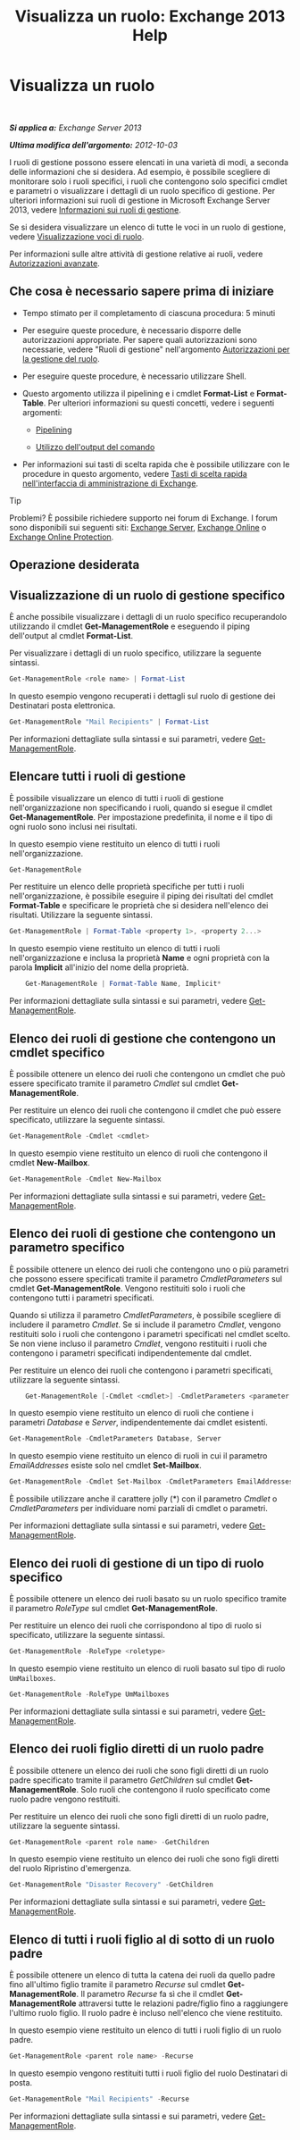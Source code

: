 ﻿---
title: 'Visualizza un ruolo: Exchange 2013 Help'
TOCTitle: Visualizza un ruolo
ms:assetid: 1875b15f-22db-4ede-b310-ea894d6211c8
ms:mtpsurl: https://technet.microsoft.com/it-it/library/Dd335117(v=EXCHG.150)
ms:contentKeyID: 50480128
ms.date: 05/22/2018
mtps_version: v=EXCHG.150
ms.translationtype: MT
---

# Visualizza un ruolo

 

_**Si applica a:** Exchange Server 2013_

_**Ultima modifica dell'argomento:** 2012-10-03_

I ruoli di gestione possono essere elencati in una varietà di modi, a seconda delle informazioni che si desidera. Ad esempio, è possibile scegliere di monitorare solo i ruoli specifici, i ruoli che contengono solo specifici cmdlet e parametri o visualizzare i dettagli di un ruolo specifico di gestione. Per ulteriori informazioni sui ruoli di gestione in Microsoft Exchange Server 2013, vedere [Informazioni sui ruoli di gestione](understanding-management-roles-exchange-2013-help.md).

Se si desidera visualizzare un elenco di tutte le voci in un ruolo di gestione, vedere [Visualizzazione voci di ruolo](view-role-entries-exchange-2013-help.md).

Per informazioni sulle altre attività di gestione relative ai ruoli, vedere [Autorizzazioni avanzate](advanced-permissions-exchange-2013-help.md).

## Che cosa è necessario sapere prima di iniziare

  - Tempo stimato per il completamento di ciascuna procedura: 5 minuti

  - Per eseguire queste procedure, è necessario disporre delle autorizzazioni appropriate. Per sapere quali autorizzazioni sono necessarie, vedere "Ruoli di gestione" nell'argomento [Autorizzazioni per la gestione del ruolo](role-management-permissions-exchange-2013-help.md).

  - Per eseguire queste procedure, è necessario utilizzare Shell.

  - Questo argomento utilizza il pipelining e i cmdlet **Format-List** e **Format-Table**. Per ulteriori informazioni su questi concetti, vedere i seguenti argomenti:
    
      - [Pipelining](https://technet.microsoft.com/it-it/library/aa998260\(v=exchg.150\))
    
      - [Utilizzo dell'output del comando](working-with-command-output-exchange-2013-help.md)

  - Per informazioni sui tasti di scelta rapida che è possibile utilizzare con le procedure in questo argomento, vedere [Tasti di scelta rapida nell'interfaccia di amministrazione di Exchange](keyboard-shortcuts-in-the-exchange-admin-center-exchange-online-protection-help.md).


> [!TIP]
> Problemi? È possibile richiedere supporto nei forum di Exchange. I forum sono disponibili sui seguenti siti: <A href="https://go.microsoft.com/fwlink/p/?linkid=60612">Exchange Server</A>, <A href="https://go.microsoft.com/fwlink/p/?linkid=267542">Exchange Online</A> o <A href="https://go.microsoft.com/fwlink/p/?linkid=285351">Exchange Online Protection</A>.



## Operazione desiderata

## Visualizzazione di un ruolo di gestione specifico

È anche possibile visualizzare i dettagli di un ruolo specifico recuperandolo utilizzando il cmdlet **Get-ManagementRole** e eseguendo il piping dell'output al cmdlet **Format-List**.

Per visualizzare i dettagli di un ruolo specifico, utilizzare la seguente sintassi.

```powershell
Get-ManagementRole <role name> | Format-List
```

In questo esempio vengono recuperati i dettagli sul ruolo di gestione dei Destinatari posta elettronica.

```powershell
Get-ManagementRole "Mail Recipients" | Format-List
```

Per informazioni dettagliate sulla sintassi e sui parametri, vedere [Get-ManagementRole](https://technet.microsoft.com/it-it/library/dd351125\(v=exchg.150\)).

## Elencare tutti i ruoli di gestione

È possibile visualizzare un elenco di tutti i ruoli di gestione nell'organizzazione non specificando i ruoli, quando si esegue il cmdlet **Get-ManagementRole**. Per impostazione predefinita, il nome e il tipo di ogni ruolo sono inclusi nei risultati.

In questo esempio viene restituito un elenco di tutti i ruoli nell'organizzazione.

```powershell
Get-ManagementRole
```

Per restituire un elenco delle proprietà specifiche per tutti i ruoli nell'organizzazione, è possibile eseguire il piping dei risultati del cmdlet **Format-Table** e specificare le proprietà che si desidera nell'elenco dei risultati. Utilizzare la seguente sintassi.

```powershell
Get-ManagementRole | Format-Table <property 1>, <property 2...>
```

In questo esempio viene restituito un elenco di tutti i ruoli nell'organizzazione e inclusa la proprietà **Name** e ogni proprietà con la parola **Implicit** all'inizio del nome della proprietà.
```powershell
    Get-ManagementRole | Format-Table Name, Implicit*
```

Per informazioni dettagliate sulla sintassi e sui parametri, vedere [Get-ManagementRole](https://technet.microsoft.com/it-it/library/dd351125\(v=exchg.150\)).

## Elenco dei ruoli di gestione che contengono un cmdlet specifico

È possibile ottenere un elenco dei ruoli che contengono un cmdlet che può essere specificato tramite il parametro *Cmdlet* sul cmdlet **Get-ManagementRole**.

Per restituire un elenco dei ruoli che contengono il cmdlet che può essere specificato, utilizzare la seguente sintassi.

```powershell
Get-ManagementRole -Cmdlet <cmdlet>
```

In questo esempio viene restituito un elenco di ruoli che contengono il cmdlet **New-Mailbox**.

```powershell
Get-ManagementRole -Cmdlet New-Mailbox
```

Per informazioni dettagliate sulla sintassi e sui parametri, vedere [Get-ManagementRole](https://technet.microsoft.com/it-it/library/dd351125\(v=exchg.150\)).

## Elenco dei ruoli di gestione che contengono un parametro specifico

È possibile ottenere un elenco dei ruoli che contengono uno o più parametri che possono essere specificati tramite il parametro *CmdletParameters* sul cmdlet **Get-ManagementRole**. Vengono restituiti solo i ruoli che contengono tutti i parametri specificati.

Quando si utilizza il parametro *CmdletParameters*, è possibile scegliere di includere il parametro *Cmdlet*. Se si include il parametro *Cmdlet*, vengono restituiti solo i ruoli che contengono i parametri specificati nel cmdlet scelto. Se non viene incluso il parametro *Cmdlet*, vengono restituiti i ruoli che contengono i parametri specificati indipendentemente dal cmdlet.

Per restituire un elenco dei ruoli che contengono i parametri specificati, utilizzare la seguente sintassi.
```powershell
    Get-ManagementRole [-Cmdlet <cmdlet>] -CmdletParameters <parameter 1>, <parameter 2...>
```

In questo esempio viene restituito un elenco di ruoli che contiene i parametri *Database* e *Server*, indipendentemente dai cmdlet esistenti.

```powershell
Get-ManagementRole -CmdletParameters Database, Server
```

In questo esempio viene restituito un elenco di ruoli in cui il parametro *EmailAddresses* esiste solo nel cmdlet **Set-Mailbox**.

```powershell
Get-ManagementRole -Cmdlet Set-Mailbox -CmdletParameters EmailAddresses
```

È possibile utilizzare anche il carattere jolly (\*) con il parametro *Cmdlet* o *CmdletParameters* per individuare nomi parziali di cmdlet o parametri.

Per informazioni dettagliate sulla sintassi e sui parametri, vedere [Get-ManagementRole](https://technet.microsoft.com/it-it/library/dd351125\(v=exchg.150\)).

## Elenco dei ruoli di gestione di un tipo di ruolo specifico

È possibile ottenere un elenco dei ruoli basato su un ruolo specifico tramite il parametro *RoleType* sul cmdlet **Get-ManagementRole**.

Per restituire un elenco dei ruoli che corrispondono al tipo di ruolo si specificato, utilizzare la seguente sintassi.

```powershell
Get-ManagementRole -RoleType <roletype>
```

In questo esempio viene restituito un elenco di ruoli basato sul tipo di ruolo `UmMailboxes`.

```powershell
Get-ManagementRole -RoleType UmMailboxes
```

Per informazioni dettagliate sulla sintassi e sui parametri, vedere [Get-ManagementRole](https://technet.microsoft.com/it-it/library/dd351125\(v=exchg.150\)).

## Elenco dei ruoli figlio diretti di un ruolo padre

È possibile ottenere un elenco dei ruoli che sono figli diretti di un ruolo padre specificato tramite il parametro *GetChildren* sul cmdlet **Get-ManagementRole**. Solo ruoli che contengono il ruolo specificato come ruolo padre vengono restituiti.

Per restituire un elenco dei ruoli che sono figli diretti di un ruolo padre, utilizzare la seguente sintassi.

```powershell
Get-ManagementRole <parent role name> -GetChildren
```

In questo esempio viene restituito un elenco dei ruoli che sono figli diretti del ruolo Ripristino d'emergenza.

```powershell
Get-ManagementRole "Disaster Recovery" -GetChildren
```

Per informazioni dettagliate sulla sintassi e sui parametri, vedere [Get-ManagementRole](https://technet.microsoft.com/it-it/library/dd351125\(v=exchg.150\)).

## Elenco di tutti i ruoli figlio al di sotto di un ruolo padre

È possibile ottenere un elenco di tutta la catena dei ruoli da quello padre fino all'ultimo figlio tramite il parametro *Recurse* sul cmdlet **Get-ManagementRole**. Il parametro *Recurse* fa sì che il cmdlet **Get-ManagementRole** attraversi tutte le relazioni padre/figlio fino a raggiungere l'ultimo ruolo figlio. Il ruolo padre è incluso nell'elenco che viene restituito.

In questo esempio viene restituito un elenco di tutti i ruoli figlio di un ruolo padre.

```powershell
Get-ManagementRole <parent role name> -Recurse
```

In questo esempio vengono restituiti tutti i ruoli figlio del ruolo Destinatari di posta.

```powershell
Get-ManagementRole "Mail Recipients" -Recurse
```

Per informazioni dettagliate sulla sintassi e sui parametri, vedere [Get-ManagementRole](https://technet.microsoft.com/it-it/library/dd351125\(v=exchg.150\)).

